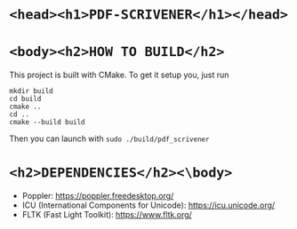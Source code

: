 # ```<head><h1>PDF-SCRIVENER</h1></head>```

# ```<body><h2>HOW TO BUILD</h2>```
This project is built with CMake. To get it setup you, just run
```
mkdir build 
cd build
cmake ..
cd ..
cmake --build build
```

Then you can launch with
```sudo ./build/pdf_scrivener```

# ```<h2>DEPENDENCIES</h2><\body>```
- Poppler: https://poppler.freedesktop.org/
- ICU (International Components for Unicode): https://icu.unicode.org/
- FLTK (Fast Light Toolkit): https://www.fltk.org/
